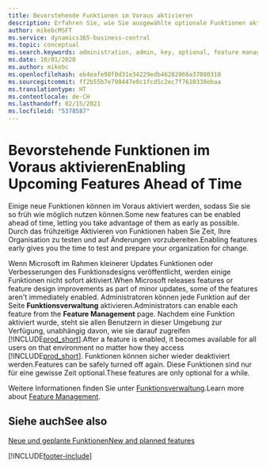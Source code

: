 ```yaml
---
title: Bevorstehende Funktionen im Voraus aktivieren
description: Erfahren Sie, wie Sie ausgewählte optionale Funktionen aktivieren, bevor sie obligatorisch werden.
author: mikebcMSFT
ms.service: dynamics365-business-central
ms.topic: conceptual
ms.search.keywords: administration, admin, key, optional, feature management, early access, preview
ms.date: 10/01/2020
ms.author: mikebc
ms.openlocfilehash: eb4eafe98f0d31e34229edb46282066a37080318
ms.sourcegitcommit: ff2b55b7e790447e0c1fcd5c2ec7f7610338ebaa
ms.translationtype: HT
ms.contentlocale: de-CH
ms.lasthandoff: 02/15/2021
ms.locfileid: "5378587"
---
```

# <a name="enabling-upcoming-features-ahead-of-time"></a><span data-ttu-id="5bf2a-103">Bevorstehende Funktionen im Voraus aktivieren</span><span class="sxs-lookup"><span data-stu-id="5bf2a-103">Enabling Upcoming Features Ahead of Time</span></span>

<span data-ttu-id="5bf2a-104">Einige neue Funktionen können im Voraus aktiviert werden, sodass Sie sie so früh wie möglich nutzen können.</span><span class="sxs-lookup"><span data-stu-id="5bf2a-104">Some new features can be enabled ahead of time, letting you take advantage of them as early as possible.</span></span> <span data-ttu-id="5bf2a-105">Durch das frühzeitige Aktivieren von Funktionen haben Sie Zeit, Ihre Organisation zu testen und auf Änderungen vorzubereiten.</span><span class="sxs-lookup"><span data-stu-id="5bf2a-105">Enabling features early gives you the time to test and prepare your organization for change.</span></span>

<span data-ttu-id="5bf2a-106">Wenn Microsoft im Rahmen kleinerer Updates Funktionen oder Verbesserungen des Funktionsdesigns veröffentlicht, werden einige Funktionen nicht sofort aktiviert.</span><span class="sxs-lookup"><span data-stu-id="5bf2a-106">When Microsoft releases features or feature design improvements as part of minor updates, some of the features aren't immediately enabled.</span></span> <span data-ttu-id="5bf2a-107">Administratoren können jede Funktion auf der Seite **Funktionsverwaltung** aktivieren.</span><span class="sxs-lookup"><span data-stu-id="5bf2a-107">Administrators can enable each feature from the **Feature Management** page.</span></span> <span data-ttu-id="5bf2a-108">Nachdem eine Funktion aktiviert wurde, steht sie allen Benutzern in dieser Umgebung zur Verfügung, unabhängig davon, wie sie darauf zugreifen [!INCLUDE[prod_short](includes/prod_short.md)].</span><span class="sxs-lookup"><span data-stu-id="5bf2a-108">After a feature is enabled, it becomes available for all users on that environment no matter how they access [!INCLUDE[prod_short](includes/prod_short.md)].</span></span> <span data-ttu-id="5bf2a-109">Funktionen können sicher wieder deaktiviert werden.</span><span class="sxs-lookup"><span data-stu-id="5bf2a-109">Features can be safely turned off again.</span></span> <span data-ttu-id="5bf2a-110">Diese Funktionen sind nur für eine gewisse Zeit optional.</span><span class="sxs-lookup"><span data-stu-id="5bf2a-110">These features are only optional for a while.</span></span>

<span data-ttu-id="5bf2a-111">Weitere Informationen finden Sie unter [Funktionsverwaltung](/dynamics365/business-central/dev-itpro/administration/feature-management).</span><span class="sxs-lookup"><span data-stu-id="5bf2a-111">Learn more about [Feature Management](/dynamics365/business-central/dev-itpro/administration/feature-management).</span></span>  

## <a name="see-also"></a><span data-ttu-id="5bf2a-112">Siehe auch</span><span class="sxs-lookup"><span data-stu-id="5bf2a-112">See also</span></span>

[<span data-ttu-id="5bf2a-113">Neue und geplante Funktionen</span><span class="sxs-lookup"><span data-stu-id="5bf2a-113">New and planned features</span></span>](https://aka.ms/Dynamics365ReleasePlan)  


[!INCLUDE[footer-include](includes/footer-banner.md)]